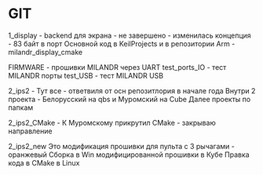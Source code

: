# GIT

1_display         - backend для экрана - не завершено - изменилась концепция - 83 байт в порт
                    Основной код в KeilProjects  и в репозитории Arm - milandr_display_cmake

FIRMWARE          - прошивки MILANDR через UART
test_ports_IO     - тест MILANDR порты
test_USB          - тест MILANDR USB

2_ips2            - Тут все - ответвиля от осн репозитлория в начале года Внутри 2 проекта - Белорусский на qbs и Муромский на Cube
                    Далее проекты по папкам

2_ips2_CMake      - К Муромскому прикрутил CMake - закрываю направление


2_ips2_new          Это модификация прошивки для пульта с 3 рычагами - оранжевый
                    Сборка в Win модифицированной прошивки в Кубе
                    Правка кода в CMake в Linux


